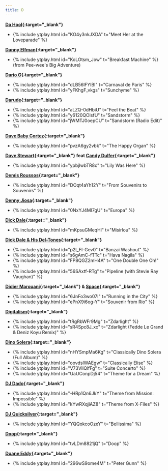 ```yaml
---
title: D
---
```

**[Da Hool](https://en.wikipedia.org/wiki/Da_Hool){:target="_blank"}**
- {% include ytplay.html id="KO4y3nkJXDA" t="Meet Her at the Loveparade" %}

**[Danny Elfman](https://en.wikipedia.org/wiki/Danny_Elfman){:target="_blank"}**
- {% include ytplay.html id="KoLOtsm_Jow" t="Breakfast Machine" %} (from Pee-wee's Big Adventure)

**[Dario G](https://en.wikipedia.org/wiki/Dario_G){:target="_blank"}**
- {% include ytplay.html id="dLB56lFYlBI" t="Carnaval de Paris" %}
- {% include ytplay.html id="yFKhgF_vkgs" t="Sunchyme" %}

**[Darude](https://en.wikipedia.org/wiki/Darude){:target="_blank"}**
- {% include ytplay.html id="aLZQ-0dHbiU" t="Feel the Beat" %}
- {% include ytplay.html id="y6120QOlsfU" t="Sandstorm" %}
- {% include ytplay.html id="jWMTJ0oepCU" t="Sandstorm (Radio Edit)" %}

**[Dave Baby Cortez](https://en.wikipedia.org/wiki/Dave_Baby_Cortez){:target="_blank"}**
- {% include ytplay.html id="pvzA6gy2vbk" t="The Happy Organ" %}

**[Dave Stewart](https://en.wikipedia.org/wiki/Dave_Stewart_(Eurythmics)){:target="_blank"} feat [Candy Dulfer](https://en.wikipedia.org/wiki/Candy_Dulfer){:target="_blank"}**
- {% include ytplay.html id="ypbjIwbTR8c" t="Lily Was Here" %}

**[Demis Roussos](https://en.wikipedia.org/wiki/Demis_Roussos){:target="_blank"}**
- {% include ytplay.html id="DOqt4aYh12Y" t="From Souvenirs to Souvenirs" %}

**[Denny Jiosa](https://www.discogs.com/artist/995117-Denny-Jiosa){:target="_blank"}**
- {% include ytplay.html id="0NxYJ4MI7gU" t="Europa" %}

**[Dick Dale](https://en.wikipedia.org/wiki/Dick_Dale){:target="_blank"}**
- {% include ytplay.html id="mKpsuGMeqHI" t="Misirlou" %}

**[Dick Dale & His Del-Tones](https://en.wikipedia.org/wiki/Dick_Dale){:target="_blank"}**
- {% include ytplay.html id="p2I_Fl-Gev0" t="Banzai Washout" %}
- {% include ytplay.html id="s6gAmC-fTTc" t="Hava Nagila" %}
- {% include ytplay.html id="FP8QGZ2mH4A" t="One Double One Oh!" %}
- {% include ytplay.html id="56SAxtf-RTg" t="Pipeline (with Stevie Ray Vaughan)" %}

**[Didier Marouani](https://en.wikipedia.org/wiki/Didier_Marouani){:target="_blank"} & [Space](https://en.wikipedia.org/wiki/Space_(French_band)){:target="_blank"}**
- {% include ytplay.html id="6JnFo3wo07I" t="Running in the City" %}
- {% include ytplay.html id="ePnX9i6og-Y" t="Souvenir from Rio" %}

**[Digitalism](https://en.wikipedia.org/wiki/Digitalism_(band)){:target="_blank"}**
- {% include ytplay.html id="tRgRbWFr9Mg" t="Zdarlight" %}
- {% include ytplay.html id="sR4Spc8J_xc" t="Zdarlight (Fedde Le Grand & Deniz Koyu Remix)" %}

**[Dino Solera](https://www.discogs.com/artist/369581-Dino-Solera){:target="_blank"}**
- {% include ytplay.html id="nHYSmpMa6Kg" t="Classically Dino Solera (Full Album)" %}
- {% include ytplay.html id="oovdslWAEgw" t="Classically Elise" %}
- {% include ytplay.html id="V73VIlQlfFg" t="Suite Concerto" %}
- {% include ytplay.html id="UaUConpDj54" t="Theme for a Dream" %}

**[DJ Dado](https://en.wikipedia.org/wiki/DJ_Dado){:target="_blank"}**
- {% include ytplay.html id="-HRp1Qn6JkY" t="Theme from Mission: Impossible" %}
- {% include ytplay.html id="kYwRXqjiAZ8" t="Theme from X-Files" %}

**[DJ Quicksilver](https://en.wikipedia.org/wiki/DJ_Quicksilver){:target="_blank"}**
- {% include ytplay.html id="YQQokcoOzeY" t="Bellissima" %}

**[Doop](https://en.wikipedia.org/wiki/Doop_(band)){:target="_blank"}**
- {% include ytplay.html id="tvLDm8821jQ" t="Doop" %}

**[Duane Eddy](https://en.wikipedia.org/wiki/Duane_Eddy){:target="_blank"}**
- {% include ytplay.html id="296wS9ome4M" t="Peter Gunn" %}
